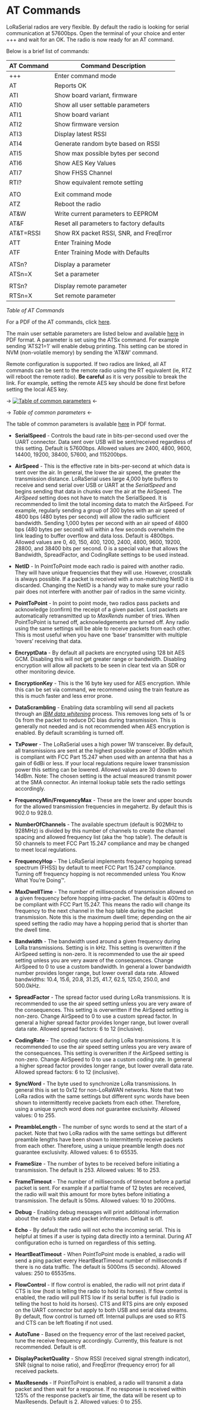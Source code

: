 # AT Commands

LoRaSerial radios are very flexible. By default the radio is looking for serial communication at 57600bps. Open the terminal of your choice and enter +++ and wait for an OK. The radio is now ready for an AT command.

Below is a brief list of commands:

| AT Command | Command Description                      |
|------------|------------------------------------------|
| +++        | Enter command mode                       |
| AT         | Reports OK                               |
| ATI        | Show board variant, firmware             |
| ATI0       | Show all user settable parameters        |
| ATI1       | Show board variant                       |
| ATI2       | Show firmware version                    |
| ATI3       | Display latest RSSI                      |
| ATI4       | Generate random byte based on RSSI       |
| ATI5       | Show max possible bytes per second       |
| ATI6       | Show AES Key Values                      |
| ATI7       | Show FHSS Channel                        |
| RTI?       | Show equivalent remote setting           |
|            |                                          |
| ATO        | Exit command mode                        |
| ATZ        | Reboot the radio                         |
| AT&W       | Write current parameters to EEPROM       |
| AT&F       | Reset all parameters to factory defaults |
| AT&T=RSSI  | Show RX packet RSSI, SNR, and FreqError  |
| ATT        | Enter Training Mode                      |
| ATF        | Enter Training Mode with Defaults        |
|            |                                          |
| ATSn?      | Display a parameter                      |
| ATSn=X     | Set a parameter                          |
|            |                                          |
| RTSn?      | Display remote parameter                 |
| RTSn=X     | Set remote parameter                     |

*Table of AT Commands*

For a PDF of the AT commands, click [here](https://cdn.sparkfun.com/assets/learn_tutorials/2/6/1/7/LoRaSerial_Radio_Registers_-_AT_Commands.pdf).

The main user settable parameters are listed below and available [here](https://cdn.sparkfun.com/assets/learn_tutorials/2/6/1/7/LoRaSerial_Radio_Registers_-_Parameters.pdf) in PDF format. A parameter is set using the ATSx command. For example sending ‘ATS21=1’ will enable debug printing. This setting can be stored in NVM (non-volatile memory) by sending the ‘AT&W’ command. 

Remote configuration is supported. If two radios are linked, all AT commands can be sent to the remote radio using the RT equivalent (ie, RTZ will reboot the remote radio). **Be careful** as it is very possible to break the link. For example, setting the remote AES key should be done first before setting the local AES key.

-> [![Table of common parameters](https://cdn.sparkfun.com/r/600-600/assets/learn_tutorials/2/6/1/7/SparkFun_LoRaSerial_-_Parameters.png)](https://cdn.sparkfun.com/assets/learn_tutorials/2/6/1/7/LoRaSerial_Radio_Registers_-_Parameters.pdf) <-

-> *Table of common parameters* <-

The table of common parameters is available [here](https://cdn.sparkfun.com/assets/learn_tutorials/2/6/1/7/LoRaSerial_Radio_Registers_-_Parameters.pdf) in PDF format.

* **SerialSpeed** - Controls the baud rate in bits-per-second used over the UART connector. Data sent over USB will be sent/received regardless of this setting. Default is 57600bps. Allowed values are 2400, 4800, 9600, 14400, 19200, 38400, 57600, and 115200bps.

* **AirSpeed** - This is the effective rate in bits-per-second at which data is sent over the air. In general, the lower the air speed, the greater the transmission distance. LoRaSerial uses large 4,000 byte buffers to receive and send serial over USB or UART at the *SerialSpeed* and begins sending that data in chunks over the air at the AirSpeed. The *AirSpeed* setting does not have to match the SerialSpeed. It is recommended to limit the total incoming data to match the AirSpeed. For example, regularly sending a group of 300 bytes with an air speed of 4800 bps (480 bytes per second) will allow the radio sufficient bandwidth. Sending 1,000 bytes per second with an air speed of 4800 bps (480 bytes per second) will within a few seconds overwhelm the link leading to buffer overflow and data loss. Default is 4800bps. Allowed values are 0, 40, 150, 400, 1200, 2400, 4800, 9600, 19200, 28800, and 38400 bits per second. 0 is a special value that allows the Bandwidth, SpreadFactor, and CodingRate settings to be used instead.

* **NetID** - In PointToPoint mode each radio is paired with another radio. They will have unique frequencies that they will use. However, crosstalk is always possible. If a packet is received with a non-matching NetID it is discarded. Changing the NetID is a handy way to make sure your radio pair does not interfere with another pair of radios in the same vicinity.

* **PointToPoint** - In point to point mode, two radios pass packets and acknowledge (confirm) the receipt of a given packet. Lost packets are automatically retransmitted up to *MaxRends* number of tries. When PointToPoint is turned off, acknowledgements are turned off. Any radio using the same settings will be able to receive packets from each other. This is most useful when you have one ‘base’ transmitter with multiple ‘rovers’ receiving that data.

* **EncryptData** - By default all packets are encrypted using 128 bit AES GCM. Disabling this will not get greater range or bandwidth. Disabling encryption will allow all packets to be seen in clear text via an SDR or other monitoring device.

* **EncryptionKey** - This is the 16 byte key used for AES encryption. While this can be set via command, we recommend using the train feature as this is much faster and less error prone.

* **DataScrambling** - Enabling data scrambling will send all packets through an *[IBM data whitening](https://www.nxp.com/docs/en/application-note/AN5070.pdf)* process. This removes long sets of 1s or 0s from the packet to reduce DC bias during transmission. This is generally not needed and is not recommended when AES encryption is enabled. By default scrambling is turned off.

* **TxPower** - The LoRaSerial uses a high power 1W transceiver. By default, all transmissions are sent at the highest possible power of 30dBm which is compliant with FCC Part 15.247 when used with an antenna that has a gain of 6dBi or less. If your local regulations require lower transmission power this setting can be lowered. Allowed values are 30 down to 14dBm. Note: The chosen setting is the actual measured transmit power at the SMA connector. An internal lookup table sets the radio settings accordingly.

* **FrequencyMin/FrequencyMax** - These are the lower and upper bounds for the allowed transmission frequencies in megahertz. By default this is 902.0 to 928.0. 

* **NumberOfChannels** - The available spectrum (default is 902MHz to 928MHz) is divided by this number of channels to create the channel spacing and allowed frequency list (aka the ‘hop table’). The default is 50 channels to meet FCC Part 15.247 compliance and may be changed to meet local regulations.

* **FrequencyHop** - The LoRaSerial implements frequency hopping spread spectrum (FHSS) by default to meet FCC Part 15.247 compliance. Turning off frequency hopping is not recommended unless You Know What You’re Doing™.

* **MaxDwellTime** - The number of milliseconds of transmission allowed on a given frequency before hopping intra-packet. The default is 400ms to be compliant with FCC Part 15.247. This means the radio will change its frequency to the next channel in the hop table during the packet transmission. Note this is the maximum dwell time; depending on the air speed setting the radio may have a hopping period that is shorter than the dwell time.

* **Bandwidth** - The bandwidth used around a given frequency during LoRa transmissions. Setting is in kHz. This setting is overwritten if the AirSpeed setting is non-zero. It is recommended to use the air speed setting unless you are very aware of the consequences. Change AirSpeed to 0 to use a custom bandwidth. In general a lower bandwidth number provides longer range, but lower overall data rate. Allowed bandwidths: 10.4, 15.6, 20.8, 31.25, 41.7, 62.5, 125.0, 250.0, and 500.0kHz.

* **SpreadFactor** - The spread factor used during LoRa transmissions. It is recommended to use the air speed setting unless you are very aware of the consequences. This setting is overwritten if the AirSpeed setting is non-zero. Change AirSpeed to 0 to use a custom spread factor. In general a higher spread factor provides longer range, but lower overall data rate. Allowed spread factors: 6 to 12 (inclusive).

* **CodingRate** - The coding rate used during LoRa transmissions. It is recommended to use the air speed setting unless you are very aware of the consequences. This setting is overwritten if the AirSpeed setting is non-zero. Change AirSpeed to 0 to use a custom coding rate. In general a higher spread factor provides longer range, but lower overall data rate. Allowed spread factors: 6 to 12 (inclusive).

* **SyncWord** - The byte used to synchronize LoRa transmissions. In general this is set to 0x12 for non-LoRaWAN networks. Note that two LoRa radios with the same settings but different sync words have been shown to intermittently receive packets from each other. Therefore, using a unique synch word does *not* guarantee exclusivity. Allowed values: 0 to 255.

* **PreambleLength** - The number of sync words to send at the start of a packet. Note that two LoRa radios with the same settings but different preamble lengths have been shown to intermittently receive packets from each other. Therefore, using a unique preamble length does *not* guarantee exclusivity. Allowed values: 6 to 65535.

* **FrameSize** - The number of bytes to be received before initiating a transmission. The default is 253. Allowed values: 16 to 253.

* **FrameTimeout** - The number of milliseconds of timeout before a partial packet is sent. For example if a partial frame of 12 bytes are received, the radio will wait this amount for more bytes before initiating a transmission. The default is 50ms. Allowed values: 10 to 2000ms.

* **Debug** - Enabling debug messages will print additional information about the radio’s state and packet information. Default is off.

* **Echo** - By default the radio will not echo the incoming serial. This is helpful at times if a user is typing data directly into a terminal. During AT configuration echo is turned on regardless of this setting.

* **HeartBeatTimeout** - When PointToPoint mode is enabled, a radio will send a ping packet every HeartBeatTimeout number of milliseconds if there is no data traffic. The default is 5000ms (5 seconds). Allowed values: 250 to 65535ms.

* **FlowControl** - If flow control is enabled, the radio will not print data if CTS is low (host is telling the radio to hold its horses). If flow control is enabled, the radio will pull RTS low if its serial buffer is full (radio is telling the host to hold its horses). CTS and RTS pins are only exposed on the UART connector but apply to both USB and serial data streams. By default, flow control is turned off. Internal pullups are used so RTS and CTS can be left floating if not used.

* **AutoTune** - Based on the frequency error of the last received packet, tune the receive frequency accordingly. Currently, this feature is not recommended. Default is off.

* **DisplayPacketQuality** - Show RSSI (received signal strength indicator), SNR (signal to noise ratio), and FreqError (frequency error) for all received packets.

* **MaxResends** - If PointToPoint is enabled, a radio will transmit a data packet and then wait for a response. If no response is received within 125% of the response packet’s air time, the data will be resent up to MaxResends. Default is 2. Allowed values: 0 to 255.

